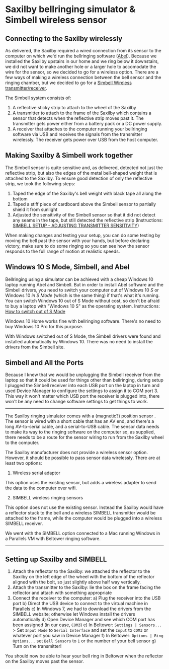# Saxilby bellringing simulator & Simbell wireless sensor


## Connecting to the Saxilby wirelessly
As delivered, the Saxilby required a wired connection from its sensor to the computer on which we'd run the bellringing software ([Abel](http://www.abelsim.co.uk)). Because we installed the Saxilby upstairs in our home and we ring below it downstairs, we did not want to make another hole or a larger hole to accomodate the wire for the sensor, so we decided to go for a wireless option. There are a few ways of making a wireless connection between the bell sensor and the ringing chamber, but we decided to go for a [Simbell Wireless transmitter/receiver](https://www.simbell.co.uk/index.htm).

The Simbell system consists of:
1. A reflective sticky strip to attach to the wheel of the Saxilby
2. A transmitter to attach to the frame of the Saxilby which contains a sensor that detects when the reflective strip moves past it. The transmitter gets power either from a battery pack or a DC power supply.
3. A receiver that attaches to the computer running your bellringing software via USB and receives the signals from the transmitter wirelessly. The receiver gets power over USB from the host computer.

## Making Saxilby & Simbell work together
The Simbell sensor is quite sensitive and, as delivered, detected not just the reflective strip, but also the edges of the metal bell-shaped weight that is attached to the Saxilby. To ensure good detection of only the reflective strip, we took the following steps:
1. Taped the edge of the Saxilby's bell weight with black tape all along the bottom
2. Taped a stiff piece of cardboard above the Simbell sensor to partially shield it from sunlight
3. Adjusted the sensitivity of the Simbell sensor so that it did not detect any seams in the tape, but still detected the reflective strip (Instructions: [SIMBELL SETUP - ADJUSTING TRANSMITTER SENSITIVITY](https://www.simbell.co.uk/video.htm))

When making changes and testing your setup, you can do some testing by moving the bell past the sensor with your hands, but before declaring victory, make sure to do some ringing so you can see how the sensor responds to the full range of motion at realistic speeds.

## Windows 10 S Mode, Simbell, and Abel
Bellringing using a simulator can be achieved with a cheap Windows 10 laptop running Abel and Simbell. But in order to install Abel software and the Simbell drivers, you need to switch your computer out of Windows 10 *S* or Windows 10 *in S Mode* (which is the same thing) if that's what it's running. You can switch Windows 10 out of S Mode without cost, so don't be afraid to buy a laptop with "Windows 10 S" as the operating system. Instructions: [How to switch out of S Mode](https://support.microsoft.com/en-gb/help/4456067/windows-10-switch-out-of-s-mode)

Windows 10 Home works fine with bellringing software. There's no need to buy Windows 10 Pro for this purpose. 

With Windows switched out of S Mode, the Simbell drivers were found and installed automatically by Windows 10. There was no need to install the drivers from the Simbell site.

## Simbell and All the Ports
Because I knew that we would be unplugging the Simbell receiver from the laptop so that it could be used for things other than bellringing, during setup I plugged the Simbell receiver into each USB port on the laptop in turn and used Device Manager to configure the settings to assign it to COM port 3. This way it won't matter which USB port the receiver is plugged into, there won't be any need to change software settings to get things to work.

------

The Saxilby ringing simulator comes with a (magnetic?) position sensor .
The sensor is wired with a short cable that has an AV end, and there's a long AV-to-serial cable, and a serial-to-USB cable.
The sensor data needs to make its way to the ringing software on the computer so, as supplied, there needs to be a route for the sensor wiring to run from the Saxilby wheel to the computer.

The Saxilby manufacturer does not provide a wireless sensor option. However, it should be possible to pass sensor data wirelessly. There are at least two options:

1. Wireless serial adaptor

This option uses the existing sensor, but adds a wireless adapter to send the data to the computer over wifi.

2. SIMBELL wireless ringing sensors

This option does not use the existing sensor. Instead the Saxilby would have a reflector stuck to the bell and a wireless SIMBELL transmitter would be attached to the frame, while the computer would be plugged into a wireless SIMBELL receiver.

We went with the SIMBELL option connected to a Mac running Windows in a Parallels VM with Beltower ringing software.

-----
## Setting up Saxilby and SIMBELL

1. Attach the reflector to the Saxilby: we attached the reflector to the Saxilby on the left edge of the wheel with the bottom of the reflector aligned with the bolt, so just slightly above half way vertically.
2. Attach the transmitter to the Saxilby: lie the box on the frame facing the reflector and attach with something appropriate
3. Connect the receiver to the computer:
a) Plug the receiver into the USB port
b) Direct the USB device to connect to the virtual machine in Parallels
c) In Windows 7, we had to download the drivers from the SIMBELL website; otherwise let Windows install the drivers automatically
d) Open Device Manager and see which COM port has been assigned (in our case, `COM3`)
e) In Beltower: `Settings | Sensors...` > Set `Input Mode` to `Serial Interface` and set the `Input` to `COM3` or whatever port you saw in Device Manager
f) In Beltower: `Options | Ring Options...` set `Bell Sensors` to `1` or the number of your bell sensor
g) Turn on the transmitter!

You should now be able to hear your bell ring in Beltower when the reflector on the Saxilby moves past the sensor.
